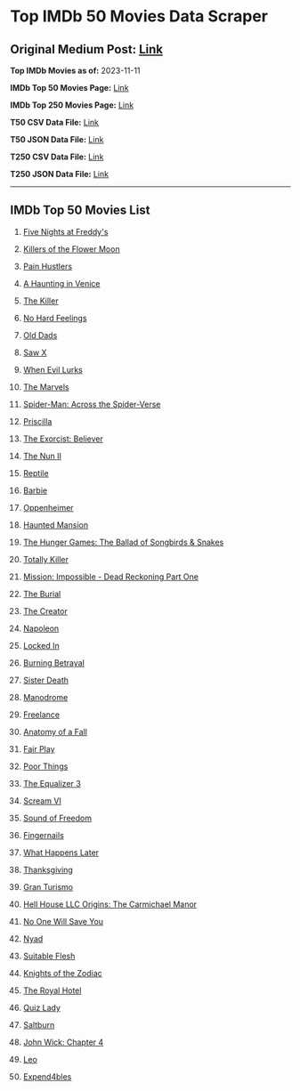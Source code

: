 # Top IMDb 50 Movies Data Scraper

## Original Medium Post: [Link](https://medium.com/@nishantsahoo/which-movie-should-i-watch-5c83a3c0f5b1)

**Top IMDb Movies as of:** 2023-11-11

**IMDb Top 50 Movies Page:** [Link](http://www.imdb.com/search/title?release_date=2023,2023&title_type=feature)

**IMDb Top 250 Movies Page:** [Link](https://www.imdb.com/chart/top/)

**T50 CSV Data File:** [Link](/Data/T50/data.csv)

**T50 JSON Data File:** [Link](/Data/T50/data.json)

**T250 CSV Data File:** [Link](/Data/T250/data.csv)

**T250 JSON Data File:** [Link](/Data/T250/data.json)

---

## IMDb Top 50 Movies List

1. [Five Nights at Freddy's](https://www.imdb.com/title/tt4589218/?ref_=adv_li_tt)

2. [Killers of the Flower Moon](https://www.imdb.com/title/tt5537002/?ref_=adv_li_tt)

3. [Pain Hustlers](https://www.imdb.com/title/tt15257160/?ref_=adv_li_tt)

4. [A Haunting in Venice](https://www.imdb.com/title/tt22687790/?ref_=adv_li_tt)

5. [The Killer](https://www.imdb.com/title/tt1136617/?ref_=adv_li_tt)

6. [No Hard Feelings](https://www.imdb.com/title/tt15671028/?ref_=adv_li_tt)

7. [Old Dads](https://www.imdb.com/title/tt18394190/?ref_=adv_li_tt)

8. [Saw X](https://www.imdb.com/title/tt21807222/?ref_=adv_li_tt)

9. [When Evil Lurks](https://www.imdb.com/title/tt16300962/?ref_=adv_li_tt)

10. [The Marvels](https://www.imdb.com/title/tt10676048/?ref_=adv_li_tt)

11. [Spider-Man: Across the Spider-Verse](https://www.imdb.com/title/tt9362722/?ref_=adv_li_tt)

12. [Priscilla](https://www.imdb.com/title/tt22041854/?ref_=adv_li_tt)

13. [The Exorcist: Believer](https://www.imdb.com/title/tt12921446/?ref_=adv_li_tt)

14. [The Nun II](https://www.imdb.com/title/tt10160976/?ref_=adv_li_tt)

15. [Reptile](https://www.imdb.com/title/tt13274016/?ref_=adv_li_tt)

16. [Barbie](https://www.imdb.com/title/tt1517268/?ref_=adv_li_tt)

17. [Oppenheimer](https://www.imdb.com/title/tt15398776/?ref_=adv_li_tt)

18. [Haunted Mansion](https://www.imdb.com/title/tt1695843/?ref_=adv_li_tt)

19. [The Hunger Games: The Ballad of Songbirds & Snakes](https://www.imdb.com/title/tt10545296/?ref_=adv_li_tt)

20. [Totally Killer](https://www.imdb.com/title/tt11426232/?ref_=adv_li_tt)

21. [Mission: Impossible - Dead Reckoning Part One](https://www.imdb.com/title/tt9603212/?ref_=adv_li_tt)

22. [The Burial](https://www.imdb.com/title/tt5648882/?ref_=adv_li_tt)

23. [The Creator](https://www.imdb.com/title/tt11858890/?ref_=adv_li_tt)

24. [Napoleon](https://www.imdb.com/title/tt13287846/?ref_=adv_li_tt)

25. [Locked In](https://www.imdb.com/title/tt24870072/?ref_=adv_li_tt)

26. [Burning Betrayal](https://www.imdb.com/title/tt26787296/?ref_=adv_li_tt)

27. [Sister Death](https://www.imdb.com/title/tt19175696/?ref_=adv_li_tt)

28. [Manodrome](https://www.imdb.com/title/tt14813150/?ref_=adv_li_tt)

29. [Freelance](https://www.imdb.com/title/tt15744298/?ref_=adv_li_tt)

30. [Anatomy of a Fall](https://www.imdb.com/title/tt17009710/?ref_=adv_li_tt)

31. [Fair Play](https://www.imdb.com/title/tt16304446/?ref_=adv_li_tt)

32. [Poor Things](https://www.imdb.com/title/tt14230458/?ref_=adv_li_tt)

33. [The Equalizer 3](https://www.imdb.com/title/tt17024450/?ref_=adv_li_tt)

34. [Scream VI](https://www.imdb.com/title/tt17663992/?ref_=adv_li_tt)

35. [Sound of Freedom](https://www.imdb.com/title/tt7599146/?ref_=adv_li_tt)

36. [Fingernails](https://www.imdb.com/title/tt13968674/?ref_=adv_li_tt)

37. [What Happens Later](https://www.imdb.com/title/tt19890316/?ref_=adv_li_tt)

38. [Thanksgiving](https://www.imdb.com/title/tt1448754/?ref_=adv_li_tt)

39. [Gran Turismo](https://www.imdb.com/title/tt4495098/?ref_=adv_li_tt)

40. [Hell House LLC Origins: The Carmichael Manor](https://www.imdb.com/title/tt22796890/?ref_=adv_li_tt)

41. [No One Will Save You](https://www.imdb.com/title/tt14509110/?ref_=adv_li_tt)

42. [Nyad](https://www.imdb.com/title/tt5302918/?ref_=adv_li_tt)

43. [Suitable Flesh](https://www.imdb.com/title/tt21397580/?ref_=adv_li_tt)

44. [Knights of the Zodiac](https://www.imdb.com/title/tt6528290/?ref_=adv_li_tt)

45. [The Royal Hotel](https://www.imdb.com/title/tt18363072/?ref_=adv_li_tt)

46. [Quiz Lady](https://www.imdb.com/title/tt13405810/?ref_=adv_li_tt)

47. [Saltburn](https://www.imdb.com/title/tt17351924/?ref_=adv_li_tt)

48. [John Wick: Chapter 4](https://www.imdb.com/title/tt10366206/?ref_=adv_li_tt)

49. [Leo](https://www.imdb.com/title/tt15654328/?ref_=adv_li_tt)

50. [Expend4bles](https://www.imdb.com/title/tt3291150/?ref_=adv_li_tt)
